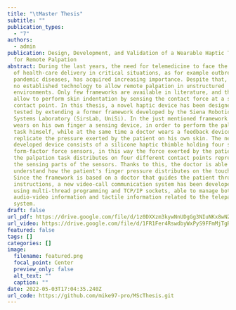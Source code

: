 ```yaml
---
title: "\tMaster Thesis"
subtitle: ""
publication_types:
  - "7"
authors:
  - admin
publication: Design, Development, and Validation of a Wearable Haptic Thimble
  for Remote Palpation
abstract: During the last years, the need for telemedicine to face the challenge
  of health-care delivery in critical situations, as for example outbreaks of
  pandemic diseases, has acquired increasing importance. Despite that, there is
  no established technology to allow remote palpation in unstructured
  environments. Only few frameworks are available in literature, and the latters
  allow to perform skin indentation by sensing the contact force at a single
  contact point. In this thesis, a novel haptic device has been designed and
  tested by extending a former framework developed by the Siena Robotics and
  Systems Laboratory (SirsLab, UniSi). In the just mentioned framework a patient
  wears on his own finger a sensing device, in order to perform the palpation
  task himself, while at the same time a doctor wears a feedback device, able to
  replicate the pressure exerted by the patient on his own skin. The new
  developed device consists of a silicone haptic thimble holding four small
  form-factor force sensors, in this way the force exerted by the patient during
  the palpation task distributes on four different contact points represented by
  the sensing parts of the sensors. Thanks to this, the doctor is able to better
  understand how the patient's finger pressure distributes on the touched skin.
  Since the framework is based on a doctor that guides the patient through vocal
  instructions, a new video-call communication system has been developed by
  using multi-thread programming and TCP/IP sockets, able to manage both
  audio-video information and tactile information related to the telepalpation
  system.
draft: false
url_pdf: https://drive.google.com/file/d/1z0DXXzm3kywNnUDgGg3NIuNKx8wNZM5A/view?usp=sharing
url_video: https://drive.google.com/file/d/1FR1Fer4RswdbyWxPyS9FFmMjTgRDMJuq/view?usp=sharing
featured: false
tags: []
categories: []
image:
  filename: featured.png
  focal_point: Center
  preview_only: false
  alt_text: ""
  caption: ""
date: 2022-05-03T17:04:35.240Z
url_code: https://github.com/mike97-pro/MScThesis.git
---
```

